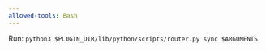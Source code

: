 ```yaml
---
allowed-tools: Bash
---
```


Run: `python3 $PLUGIN_DIR/lib/python/scripts/router.py sync $ARGUMENTS`
